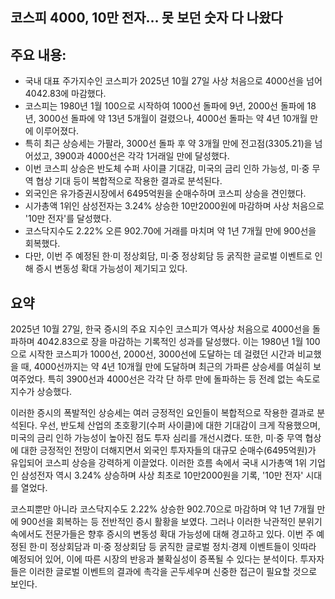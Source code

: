 ## 코스피 4000, 10만 전자… 못 보던 숫자 다 나왔다

## 주요 내용:
*   국내 대표 주가지수인 코스피가 2025년 10월 27일 사상 처음으로 4000선을 넘어 4042.83에 마감했다.
*   코스피는 1980년 1월 100으로 시작하여 1000선 돌파에 9년, 2000선 돌파에 18년, 3000선 돌파에 약 13년 5개월이 걸렸으나, 4000선 돌파는 약 4년 10개월 만에 이루어졌다.
*   특히 최근 상승세는 가팔라, 3000선 돌파 후 약 3개월 만에 전고점(3305.21)을 넘어섰고, 3900과 4000선은 각각 1거래일 만에 달성했다.
*   이번 코스피 상승은 반도체 수퍼 사이클 기대감, 미국의 금리 인하 가능성, 미·중 무역 협상 기대 등이 복합적으로 작용한 결과로 분석된다.
*   외국인은 유가증권시장에서 6495억원을 순매수하며 코스피 상승을 견인했다.
*   시가총액 1위인 삼성전자는 3.24% 상승한 10만2000원에 마감하며 사상 처음으로 '10만 전자'를 달성했다.
*   코스닥지수도 2.22% 오른 902.70에 거래를 마치며 약 1년 7개월 만에 900선을 회복했다.
*   다만, 이번 주 예정된 한·미 정상회담, 미·중 정상회담 등 굵직한 글로벌 이벤트로 인해 증시 변동성 확대 가능성이 제기되고 있다.

## 요약

2025년 10월 27일, 한국 증시의 주요 지수인 코스피가 역사상 처음으로 4000선을 돌파하며 4042.83으로 장을 마감하는 기록적인 성과를 달성했다. 이는 1980년 1월 100으로 시작한 코스피가 1000선, 2000선, 3000선에 도달하는 데 걸렸던 시간과 비교했을 때, 4000선까지는 약 4년 10개월 만에 도달하며 최근의 가파른 상승세를 여실히 보여주었다. 특히 3900선과 4000선은 각각 단 하루 만에 돌파하는 등 전례 없는 속도로 지수가 상승했다.

이러한 증시의 폭발적인 상승세는 여러 긍정적인 요인들이 복합적으로 작용한 결과로 분석된다. 우선, 반도체 산업의 초호황기(수퍼 사이클)에 대한 기대감이 크게 작용했으며, 미국의 금리 인하 가능성이 높아진 점도 투자 심리를 개선시켰다. 또한, 미·중 무역 협상에 대한 긍정적인 전망이 더해지면서 외국인 투자자들의 대규모 순매수(6495억원)가 유입되어 코스피 상승을 강력하게 이끌었다. 이러한 흐름 속에서 국내 시가총액 1위 기업인 삼성전자 역시 3.24% 상승하며 사상 최초로 10만2000원을 기록, '10만 전자' 시대를 열었다.

코스피뿐만 아니라 코스닥지수도 2.22% 상승한 902.70으로 마감하며 약 1년 7개월 만에 900선을 회복하는 등 전반적인 증시 활황을 보였다. 그러나 이러한 낙관적인 분위기 속에서도 전문가들은 향후 증시의 변동성 확대 가능성에 대해 경고하고 있다. 이번 주 예정된 한·미 정상회담과 미·중 정상회담 등 굵직한 글로벌 정치·경제 이벤트들이 잇따라 예정되어 있어, 이에 따른 시장의 반응과 불확실성이 증폭될 수 있다는 분석이다. 투자자들은 이러한 글로벌 이벤트의 결과에 촉각을 곤두세우며 신중한 접근이 필요할 것으로 보인다.